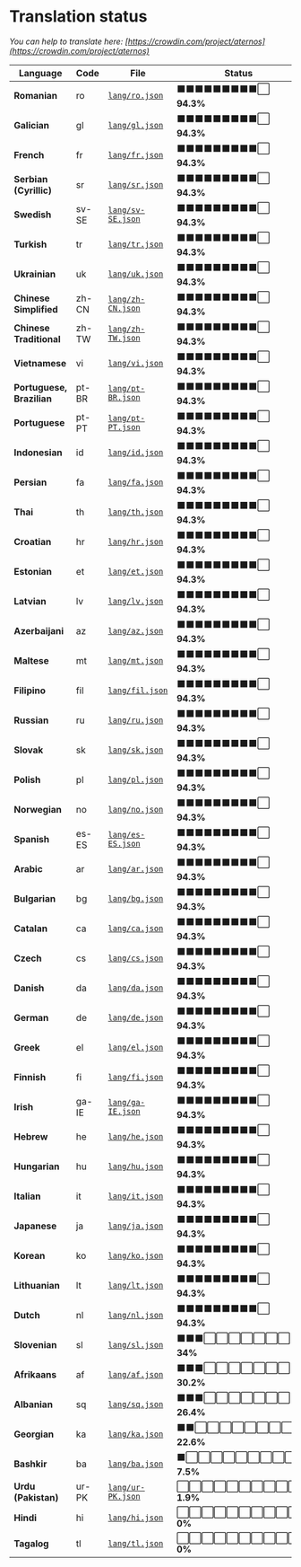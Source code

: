 # Translation status
*You can help to translate here: [https://crowdin.com/project/aternos](https://crowdin.com/project/aternos)*

Language | Code | File | Status | Translate
--- | --- | --- | --- | ---
**Romanian** | ro | [`lang/ro.json`](lang/ro.json) | ⬛⬛⬛⬛⬛⬛⬛⬛⬛⬜ **94.3%** | [Translate](https://crowdin.com/project/aternos/ro)
**Galician** | gl | [`lang/gl.json`](lang/gl.json) | ⬛⬛⬛⬛⬛⬛⬛⬛⬛⬜ **94.3%** | [Translate](https://crowdin.com/project/aternos/gl)
**French** | fr | [`lang/fr.json`](lang/fr.json) | ⬛⬛⬛⬛⬛⬛⬛⬛⬛⬜ **94.3%** | [Translate](https://crowdin.com/project/aternos/fr)
**Serbian (Cyrillic)** | sr | [`lang/sr.json`](lang/sr.json) | ⬛⬛⬛⬛⬛⬛⬛⬛⬛⬜ **94.3%** | [Translate](https://crowdin.com/project/aternos/sr)
**Swedish** | sv-SE | [`lang/sv-SE.json`](lang/sv-SE.json) | ⬛⬛⬛⬛⬛⬛⬛⬛⬛⬜ **94.3%** | [Translate](https://crowdin.com/project/aternos/sv-SE)
**Turkish** | tr | [`lang/tr.json`](lang/tr.json) | ⬛⬛⬛⬛⬛⬛⬛⬛⬛⬜ **94.3%** | [Translate](https://crowdin.com/project/aternos/tr)
**Ukrainian** | uk | [`lang/uk.json`](lang/uk.json) | ⬛⬛⬛⬛⬛⬛⬛⬛⬛⬜ **94.3%** | [Translate](https://crowdin.com/project/aternos/uk)
**Chinese Simplified** | zh-CN | [`lang/zh-CN.json`](lang/zh-CN.json) | ⬛⬛⬛⬛⬛⬛⬛⬛⬛⬜ **94.3%** | [Translate](https://crowdin.com/project/aternos/zh-CN)
**Chinese Traditional** | zh-TW | [`lang/zh-TW.json`](lang/zh-TW.json) | ⬛⬛⬛⬛⬛⬛⬛⬛⬛⬜ **94.3%** | [Translate](https://crowdin.com/project/aternos/zh-TW)
**Vietnamese** | vi | [`lang/vi.json`](lang/vi.json) | ⬛⬛⬛⬛⬛⬛⬛⬛⬛⬜ **94.3%** | [Translate](https://crowdin.com/project/aternos/vi)
**Portuguese, Brazilian** | pt-BR | [`lang/pt-BR.json`](lang/pt-BR.json) | ⬛⬛⬛⬛⬛⬛⬛⬛⬛⬜ **94.3%** | [Translate](https://crowdin.com/project/aternos/pt-BR)
**Portuguese** | pt-PT | [`lang/pt-PT.json`](lang/pt-PT.json) | ⬛⬛⬛⬛⬛⬛⬛⬛⬛⬜ **94.3%** | [Translate](https://crowdin.com/project/aternos/pt-PT)
**Indonesian** | id | [`lang/id.json`](lang/id.json) | ⬛⬛⬛⬛⬛⬛⬛⬛⬛⬜ **94.3%** | [Translate](https://crowdin.com/project/aternos/id)
**Persian** | fa | [`lang/fa.json`](lang/fa.json) | ⬛⬛⬛⬛⬛⬛⬛⬛⬛⬜ **94.3%** | [Translate](https://crowdin.com/project/aternos/fa)
**Thai** | th | [`lang/th.json`](lang/th.json) | ⬛⬛⬛⬛⬛⬛⬛⬛⬛⬜ **94.3%** | [Translate](https://crowdin.com/project/aternos/th)
**Croatian** | hr | [`lang/hr.json`](lang/hr.json) | ⬛⬛⬛⬛⬛⬛⬛⬛⬛⬜ **94.3%** | [Translate](https://crowdin.com/project/aternos/hr)
**Estonian** | et | [`lang/et.json`](lang/et.json) | ⬛⬛⬛⬛⬛⬛⬛⬛⬛⬜ **94.3%** | [Translate](https://crowdin.com/project/aternos/et)
**Latvian** | lv | [`lang/lv.json`](lang/lv.json) | ⬛⬛⬛⬛⬛⬛⬛⬛⬛⬜ **94.3%** | [Translate](https://crowdin.com/project/aternos/lv)
**Azerbaijani** | az | [`lang/az.json`](lang/az.json) | ⬛⬛⬛⬛⬛⬛⬛⬛⬛⬜ **94.3%** | [Translate](https://crowdin.com/project/aternos/az)
**Maltese** | mt | [`lang/mt.json`](lang/mt.json) | ⬛⬛⬛⬛⬛⬛⬛⬛⬛⬜ **94.3%** | [Translate](https://crowdin.com/project/aternos/mt)
**Filipino** | fil | [`lang/fil.json`](lang/fil.json) | ⬛⬛⬛⬛⬛⬛⬛⬛⬛⬜ **94.3%** | [Translate](https://crowdin.com/project/aternos/fil)
**Russian** | ru | [`lang/ru.json`](lang/ru.json) | ⬛⬛⬛⬛⬛⬛⬛⬛⬛⬜ **94.3%** | [Translate](https://crowdin.com/project/aternos/ru)
**Slovak** | sk | [`lang/sk.json`](lang/sk.json) | ⬛⬛⬛⬛⬛⬛⬛⬛⬛⬜ **94.3%** | [Translate](https://crowdin.com/project/aternos/sk)
**Polish** | pl | [`lang/pl.json`](lang/pl.json) | ⬛⬛⬛⬛⬛⬛⬛⬛⬛⬜ **94.3%** | [Translate](https://crowdin.com/project/aternos/pl)
**Norwegian** | no | [`lang/no.json`](lang/no.json) | ⬛⬛⬛⬛⬛⬛⬛⬛⬛⬜ **94.3%** | [Translate](https://crowdin.com/project/aternos/no)
**Spanish** | es-ES | [`lang/es-ES.json`](lang/es-ES.json) | ⬛⬛⬛⬛⬛⬛⬛⬛⬛⬜ **94.3%** | [Translate](https://crowdin.com/project/aternos/es-ES)
**Arabic** | ar | [`lang/ar.json`](lang/ar.json) | ⬛⬛⬛⬛⬛⬛⬛⬛⬛⬜ **94.3%** | [Translate](https://crowdin.com/project/aternos/ar)
**Bulgarian** | bg | [`lang/bg.json`](lang/bg.json) | ⬛⬛⬛⬛⬛⬛⬛⬛⬛⬜ **94.3%** | [Translate](https://crowdin.com/project/aternos/bg)
**Catalan** | ca | [`lang/ca.json`](lang/ca.json) | ⬛⬛⬛⬛⬛⬛⬛⬛⬛⬜ **94.3%** | [Translate](https://crowdin.com/project/aternos/ca)
**Czech** | cs | [`lang/cs.json`](lang/cs.json) | ⬛⬛⬛⬛⬛⬛⬛⬛⬛⬜ **94.3%** | [Translate](https://crowdin.com/project/aternos/cs)
**Danish** | da | [`lang/da.json`](lang/da.json) | ⬛⬛⬛⬛⬛⬛⬛⬛⬛⬜ **94.3%** | [Translate](https://crowdin.com/project/aternos/da)
**German** | de | [`lang/de.json`](lang/de.json) | ⬛⬛⬛⬛⬛⬛⬛⬛⬛⬜ **94.3%** | [Translate](https://crowdin.com/project/aternos/de)
**Greek** | el | [`lang/el.json`](lang/el.json) | ⬛⬛⬛⬛⬛⬛⬛⬛⬛⬜ **94.3%** | [Translate](https://crowdin.com/project/aternos/el)
**Finnish** | fi | [`lang/fi.json`](lang/fi.json) | ⬛⬛⬛⬛⬛⬛⬛⬛⬛⬜ **94.3%** | [Translate](https://crowdin.com/project/aternos/fi)
**Irish** | ga-IE | [`lang/ga-IE.json`](lang/ga-IE.json) | ⬛⬛⬛⬛⬛⬛⬛⬛⬛⬜ **94.3%** | [Translate](https://crowdin.com/project/aternos/ga-IE)
**Hebrew** | he | [`lang/he.json`](lang/he.json) | ⬛⬛⬛⬛⬛⬛⬛⬛⬛⬜ **94.3%** | [Translate](https://crowdin.com/project/aternos/he)
**Hungarian** | hu | [`lang/hu.json`](lang/hu.json) | ⬛⬛⬛⬛⬛⬛⬛⬛⬛⬜ **94.3%** | [Translate](https://crowdin.com/project/aternos/hu)
**Italian** | it | [`lang/it.json`](lang/it.json) | ⬛⬛⬛⬛⬛⬛⬛⬛⬛⬜ **94.3%** | [Translate](https://crowdin.com/project/aternos/it)
**Japanese** | ja | [`lang/ja.json`](lang/ja.json) | ⬛⬛⬛⬛⬛⬛⬛⬛⬛⬜ **94.3%** | [Translate](https://crowdin.com/project/aternos/ja)
**Korean** | ko | [`lang/ko.json`](lang/ko.json) | ⬛⬛⬛⬛⬛⬛⬛⬛⬛⬜ **94.3%** | [Translate](https://crowdin.com/project/aternos/ko)
**Lithuanian** | lt | [`lang/lt.json`](lang/lt.json) | ⬛⬛⬛⬛⬛⬛⬛⬛⬛⬜ **94.3%** | [Translate](https://crowdin.com/project/aternos/lt)
**Dutch** | nl | [`lang/nl.json`](lang/nl.json) | ⬛⬛⬛⬛⬛⬛⬛⬛⬛⬜ **94.3%** | [Translate](https://crowdin.com/project/aternos/nl)
**Slovenian** | sl | [`lang/sl.json`](lang/sl.json) | ⬛⬛⬛⬜⬜⬜⬜⬜⬜⬜ **34%** | [Translate](https://crowdin.com/project/aternos/sl)
**Afrikaans** | af | [`lang/af.json`](lang/af.json) | ⬛⬛⬛⬜⬜⬜⬜⬜⬜⬜ **30.2%** | [Translate](https://crowdin.com/project/aternos/af)
**Albanian** | sq | [`lang/sq.json`](lang/sq.json) | ⬛⬛⬛⬜⬜⬜⬜⬜⬜⬜ **26.4%** | [Translate](https://crowdin.com/project/aternos/sq)
**Georgian** | ka | [`lang/ka.json`](lang/ka.json) | ⬛⬛⬜⬜⬜⬜⬜⬜⬜⬜ **22.6%** | [Translate](https://crowdin.com/project/aternos/ka)
**Bashkir** | ba | [`lang/ba.json`](lang/ba.json) | ⬛⬜⬜⬜⬜⬜⬜⬜⬜⬜ **7.5%** | [Translate](https://crowdin.com/project/aternos/ba)
**Urdu (Pakistan)** | ur-PK | [`lang/ur-PK.json`](lang/ur-PK.json) | ⬜⬜⬜⬜⬜⬜⬜⬜⬜⬜ **1.9%** | [Translate](https://crowdin.com/project/aternos/ur-PK)
**Hindi** | hi | [`lang/hi.json`](lang/hi.json) | ⬜⬜⬜⬜⬜⬜⬜⬜⬜⬜ **0%** | [Translate](https://crowdin.com/project/aternos/hi)
**Tagalog** | tl | [`lang/tl.json`](lang/tl.json) | ⬜⬜⬜⬜⬜⬜⬜⬜⬜⬜ **0%** | [Translate](https://crowdin.com/project/aternos/tl)
